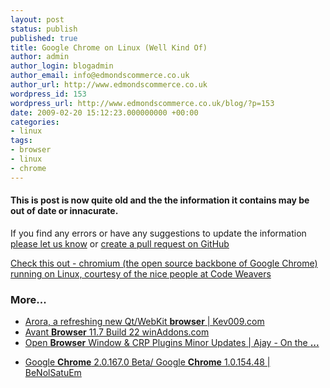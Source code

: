 ```yaml
---
layout: post
status: publish
published: true
title: Google Chrome on Linux (Well Kind Of)
author: admin
author_login: blogadmin
author_email: info@edmondscommerce.co.uk
author_url: http://www.edmondscommerce.co.uk
wordpress_id: 153
wordpress_url: http://www.edmondscommerce.co.uk/blog/?p=153
date: 2009-02-20 15:12:23.000000000 +00:00
categories:
- linux
tags:
- browser
- linux
- chrome
---
```

<div class="oldpost"><h4>This is post is now quite old and the the information it contains may be out of date or innacurate.</h4>
<p>
If you find any errors or have any suggestions to update the information <a href="http://edmondscommerce.github.io/contact-us/index.html">please let us know</a>
or <a href="https://github.com/edmondscommerce/edmondscommerce.github.io">create a pull request on GitHub</a>
</p>
</div>
<a href="http://www.codeweavers.com/services/ports/chromium/">Check this out - chromium (the open source backbone of Google Chrome) running on Linux, courtesy of the nice people at Code Weavers</a><h3>More...</h3><ul class="pc_pingback"><li><a rel="nofollow" href="http://www.kev009.com/wp/2009/02/arora-a-refreshing-new-qtwebkit-browser/">Arora, a refreshing new Qt/WebKit <b>browser</b> | Kev009.com</a></li><li><a rel="nofollow" href="http://www.winaddons.com/avant-browser-117-build-22/">Avant <b>Browser</b> 11.7 Build 22 winAddons.com</a></li><li><a rel="nofollow" href="http://ajaydsouza.com/archives/2009/02/27/open-browser-window-crp-plugins-minor-updates/">Open <b>Browser</b> Window &amp; CRP Plugins Minor Updates | Ajay - On the <b>...</b></a></li></ul><ul class="pc_pingback"><li><a rel="nofollow" href="http://benolsatuem.com/2009/03/01/google-chrome-201670-beta-google-chrome-1015448/">Google <b>Chrome</b> 2.0.167.0 Beta/ Google <b>Chrome</b> 1.0.154.48 | BeNolSatuEm</a></li></ul><ul class="pc_pingback"></ul>
